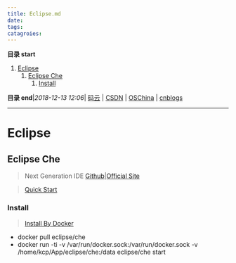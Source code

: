 ```yaml
---
title: Eclipse.md
date: 
tags: 
catagroies: 
---
```


**目录 start**
 
1. [Eclipse](#eclipse)
    1. [Eclipse Che](#eclipse-che)
        1. [Install](#install)

**目录 end**|_2018-12-13 12:06_| [码云](https://gitee.com/gin9) | [CSDN](http://blog.csdn.net/kcp606) | [OSChina](https://my.oschina.net/kcp1104) | [cnblogs](http://www.cnblogs.com/kuangcp)
****************************************
# Eclipse 

## Eclipse Che
> Next Generation IDE [Github](https://github.com/eclipse/che)|[Official Site](https://www.eclipse.org/che/)

> [Quick Start](https://www.eclipse.org/che/docs/quick-start.html)


### Install 
> [Install By Docker](https://www.eclipse.org/che/docs/docker-single-user.html)

- docker pull eclipse/che
- docker run -ti -v /var/run/docker.sock:/var/run/docker.sock -v /home/kcp/App/eclipse/che:/data eclipse/che start
